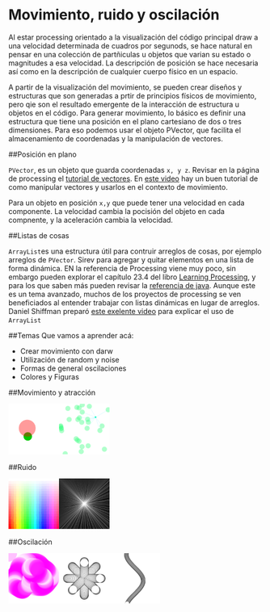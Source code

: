 # Movimiento, ruido y oscilación

Al estar processing orientado a la visualización del código principal draw a una velocidad determinada de cuadros por segunods, se hace natural en pensar en una colección de partñiculas u objetos que varian su estado o magnitudes a esa velocidad.  La descripción de posición se hace necesaria así como en la descripción de cualquier cuerpo físico en un espacio.

A partir de la visualización del movimiento, se pueden crear diseños y estructuras que son generadas a prtir de principios físicos de movimiento, pero qie son el resultado emergente de la interacción de estructura u objetos en el código.  Para generar movimiento, lo básico es definir una estructura que tiene una posición en el plano cartesiano de dos o tres dimensiones. Para eso podemos usar el objeto PVector, que facilita el almacenamiento de coordenadas y la manipulación de vectores.

##Posición en plano

`PVector`, es un objeto que guarda coordenadas `x, y z`.  Revisar en la página de processing el [tutorial de vectores](https://processing.org/tutorials/pvector/).  En [este video](https://www.youtube.com/watch?v=7nTLzLf7jUg) hay un buen tutorial de como manipular vectores y usarlos en el contexto de movimiento.

Para un objeto en posición `x,y` que puede tener una velocidad en cada componente.  La velocidad cambia la pocisión del objeto en cada compnente, y la aceleración cambia la velocidad.  

##Listas de cosas

`ArrayList`es una estructura útil para contruir arreglos de cosas, por ejemplo arreglos de `PVector`.  Sirev para agregar y quitar elementos en una lista de forma dinámica.  EN la referencia de Processing viene muy poco, sin embargo pueden explorar el capítulo 23.4 del libro [Learning Processing](https://drive.google.com/open?id=0B4HO-XVhuYRSV05WQjg2Um9yUWM), y para los que saben más pueden revisar la [referencia de java](http://docs.oracle.com/javase/1.5.0/docs/api/java/util/ArrayList.html).  Aunque este es un tema avanzado, muchos de los proyectos de processing se ven beneficiados al entender trabajar con listas dinámicas en lugar de arreglos.  Daniel Shiffman preparó [este exelente video](https://www.youtube.com/watch?v=HnSJZ4qTcwY) para explicar el uso de `ArrayList`

##Temas
Que vamos a aprender acá:
* Crear movimiento con darw
* Utilización de random y noise
* Formas de general oscilaciones
* Colores y Figuras

##Movimiento y atracción


<img src="https://github.com/ProcessingTEC/Movimiento/blob/master/P_S2_Movement2/movement2.png" width="100"><img src="https://github.com/ProcessingTEC/Movimiento/blob/master/P_S2_Movement1/movimiento.png" width="100">

##Ruido

<img src="https://github.com/ProcessingTEC/Movimiento/blob/master/P_S2_Random1/random1.png" width="100"><img src="https://github.com/ProcessingTEC/Movimiento/blob/master/P_S1_noise1/noise.png" width="100">

##Oscilación

<img src="https://github.com/ProcessingTEC/Movimiento/blob/master/P_S2_Osc1/osc.png" width="100"><img src="https://github.com/ProcessingTEC/Movimiento/blob/master/P_S2_Osc2/oscillation.png" width="100"><img src="https://github.com/ProcessingTEC/Movimiento/blob/master/P_S2_Osc3/oscillation2.png" width="100">
